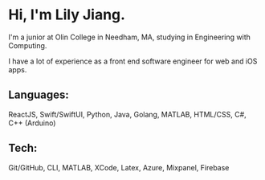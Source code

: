 # Hi, I'm Lily Jiang.

I'm a junior at Olin College in Needham, MA, studying in Engineering with Computing.

I have a lot of experience as a front end software engineer for web and iOS apps.

## Languages:
ReactJS, Swift/SwiftUI, Python, Java, Golang, MATLAB, HTML/CSS, C#, C++ (Arduino)

## Tech:
Git/GitHub, CLI, MATLAB, XCode, Latex, Azure, Mixpanel, Firebase

